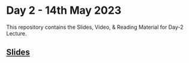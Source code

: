 # Day 2 - 14th May 2023

This repository contains the Slides, Video, & Reading Material for Day-2 Lecture.

## [Slides](https://manika-lamba.github.io/SOL/14_May_2023/#/title-slide)

